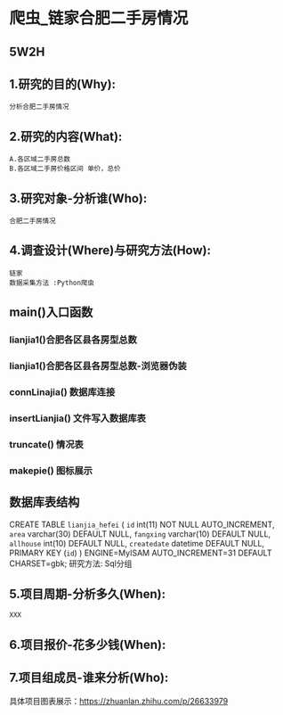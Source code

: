 # 爬虫_链家合肥二手房情况
## 5W2H
## 1.研究的目的(Why):
	分析合肥二手房情况

## 2.研究的内容(What):
	A.各区域二手房总数
	B.各区域二手房价格区间 单价，总价

## 3.研究对象-分析谁(Who):
	合肥二手房情况

## 4.调查设计(Where)与研究方法(How):
	链家
	数据采集方法 :Python爬虫
  ## main()入口函数
  ### lianjia1()合肥各区县各房型总数
  ### lianjia1()合肥各区县各房型总数-浏览器伪装
  ### connLinajia() 数据库连接
  ### insertLianjia() 文件写入数据库表
  ### truncate() 情况表
  ### makepie() 图标展示


  ## 数据库表结构
  CREATE TABLE `lianjia_hefei` (
    `id` int(11) NOT NULL AUTO_INCREMENT,
    `area` varchar(30) DEFAULT NULL,
    `fangxing` varchar(10) DEFAULT NULL,
    `allhouse` int(10) DEFAULT NULL,
    `createdate` datetime DEFAULT NULL,
    PRIMARY KEY (`id`)
  ) ENGINE=MyISAM AUTO_INCREMENT=31 DEFAULT CHARSET=gbk;
	研究方法: Sql分组

## 5.项目周期-分析多久(When):
    XXX

## 6.项目报价-花多少钱(When):

## 7.项目组成员-谁来分析(Who):





具体项目图表展示：https://zhuanlan.zhihu.com/p/26633979
